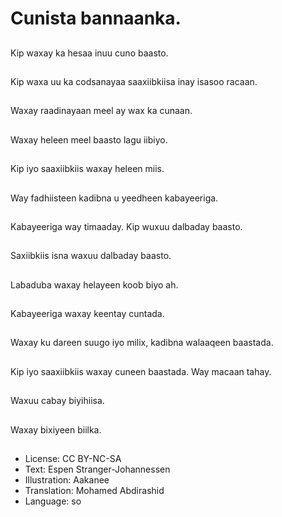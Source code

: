 # Cunista bannaanka.

##
Kip waxay ka hesaa inuu cuno baasto.

##
Kip waxa uu ka codsanayaa saaxiibkiisa inay isasoo racaan.

##
Waxay raadinayaan meel ay wax ka cunaan.

##
Waxay heleen meel baasto lagu iibiyo.

##
Kip iyo saaxiibkiis waxay heleen miis.

##
Way fadhiisteen kadibna u yeedheen kabayeeriga.

##
Kabayeeriga way timaaday. Kip wuxuu dalbaday baasto.

##
Saxiibkiis isna waxuu dalbaday baasto.

##
Labaduba waxay helayeen koob biyo ah.

##
Kabayeeriga waxay keentay cuntada.

##
Waxay ku dareen suugo iyo milix, kadibna walaaqeen baastada.

##
Kip iyo saaxiibkiis waxay cuneen baastada. Way macaan tahay.

##
Waxuu cabay biyihiisa.

##
Waxay bixiyeen biilka.

##
* License: CC BY-NC-SA
* Text: Espen Stranger-Johannessen
* Illustration: Aakanee
* Translation: Mohamed Abdirashid
* Language: so
